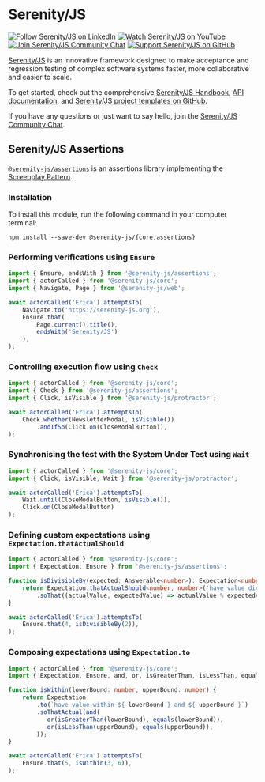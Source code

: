 # Serenity/JS

[![Follow Serenity/JS on LinkedIn](https://img.shields.io/badge/Follow-Serenity%2FJS%20-0077B5?logo=linkedin)](https://www.linkedin.com/company/serenity-js)
[![Watch Serenity/JS on YouTube](https://img.shields.io/badge/Watch-@serenity--js-E62117?logo=youtube)](https://www.youtube.com/@serenity-js)
[![Join Serenity/JS Community Chat](https://img.shields.io/badge/Chat-Serenity%2FJS%20Community-FBD30B?logo=matrix)](https://matrix.to/#/#serenity-js:gitter.im)
[![Support Serenity/JS on GitHub](https://img.shields.io/badge/Support-@serenity--js-703EC8?logo=github)](https://matrix.to/#/#serenity-js:gitter.im)

[Serenity/JS](https://serenity-js.org) is an innovative framework designed to make acceptance and regression testing
of complex software systems faster, more collaborative and easier to scale.

To get started, check out the comprehensive [Serenity/JS Handbook](https://serenity-js.org/handbook), [API documentation](https://serenity-js.org/api/core), and [Serenity/JS project templates on GitHub](https://serenity-js.org/handbook/getting-started#serenityjs-project-templates).

If you have any questions or just want to say hello, join the [Serenity/JS Community Chat](https://matrix.to/#/#serenity-js:gitter.im).

## Serenity/JS Assertions

[`@serenity-js/assertions`](https://serenity-js.org/modules/rest/) is an assertions library implementing the [Screenplay Pattern](https://serenity-js.org/handbook/thinking-in-serenity-js/screenplay-pattern.html).

### Installation

To install this module, run the following command in your computer terminal:
```console
npm install --save-dev @serenity-js/{core,assertions}
```

### Performing verifications using `Ensure`

```typescript
import { Ensure, endsWith } from '@serenity-js/assertions';
import { actorCalled } from '@serenity-js/core';
import { Navigate, Page } from '@serenity-js/web';

await actorCalled('Erica').attemptsTo(
    Navigate.to('https://serenity-js.org'),
    Ensure.that(
        Page.current().title(), 
        endsWith('Serenity/JS')
    ),
);
```

### Controlling execution flow using `Check`

```typescript
import { actorCalled } from '@serenity-js/core';
import { Check } from '@serenity-js/assertions'; 
import { Click, isVisible } from '@serenity-js/protractor';

await actorCalled('Erica').attemptsTo(
    Check.whether(NewsletterModal, isVisible())
        .andIfSo(Click.on(CloseModalButton)),
);
```

### Synchronising the test with the System Under Test using `Wait`

```typescript
import { actorCalled } from '@serenity-js/core';
import { Click, isVisible, Wait } from '@serenity-js/protractor';

await actorCalled('Erica').attemptsTo(
    Wait.until(CloseModalButton, isVisible()),
    Click.on(CloseModalButton)
);
```

### Defining custom expectations using `Expectation.thatActualShould`

```typescript
import { actorCalled } from '@serenity-js/core';
import { Expectation, Ensure } from '@serenity-js/assertions';

function isDivisibleBy(expected: Answerable<number>): Expectation<number> {
    return Expectation.thatActualShould<number, number>('have value divisible by', expected)
        .soThat((actualValue, expectedValue) => actualValue % expectedValue === 0);
}

await actorCalled('Erica').attemptsTo(
    Ensure.that(4, isDivisibleBy(2)),
);
```

### Composing expectations using `Expectation.to`

```typescript
import { actorCalled } from '@serenity-js/core';
import { Expectation, Ensure, and, or, isGreaterThan, isLessThan, equals  } from '@serenity-js/assertions';

function isWithin(lowerBound: number, upperBound: number) {
    return Expectation
        .to(`have value within ${ lowerBound } and ${ upperBound }`)
        .soThatActual(and(
           or(isGreaterThan(lowerBound), equals(lowerBound)),
           or(isLessThan(upperBound), equals(upperBound)),
        ));
}

await actorCalled('Erica').attemptsTo(
    Ensure.that(5, isWithin(3, 6)),
);
```


